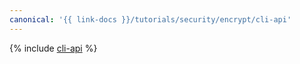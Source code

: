 ```yaml
---
canonical: '{{ link-docs }}/tutorials/security/encrypt/cli-api'
---
```


{% include [cli-api](../../../_tutorials/security/encrypt/cli-api.md) %}
